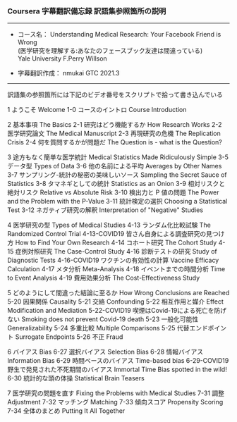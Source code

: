 ### Coursera 字幕翻訳備忘録 訳語集参照箇所の説明

***
- コース名： Understanding Medical Research: Your Facebook Friend is Wrong  
             (医学研究を理解する:あなたのフェースブック友達は間違っている)  
             Yale University F.Perry Willson  
             
- 字幕翻訳作成： nmukai GTC 2021.3
***

訳語集の参照箇所には下記のビデオ番号をスクリプトで拾って書き込んでいる

1 ようこそ Welcome
	1-0 コースのイントロ Course Introduction

2 基本事項 The Basics
	2-1 研究はどう機能するか How Research Works
	2-2 医学研究論文 The Medical Manuscript
	2-3 再現研究の危機 The Replication Crisis
	2-4 何を質問するかが問題だ The Question is - what is the Question?

3 途方もなく簡単な医学統計 Medical Statistics Made Ridiculously Simple
	3-5 データ型 Types of Data
	3-6 他の名前による平均 Averages by Other Names
	3-7 サンプリング-統計の秘密の美味しいソース Sampling the Secret Sauce of Statistics
	3-8 タマネギとしての統計 Statistics as an Onion
	3-9 相対リスクと絶対リスク Relative vs Absolute Risk
	3-10 検出力と P 値の問題 The Power and the Problem with the P-Value
	3-11 統計検定の選択 Choosing a Statistical Test
	3-12 ネガティブ研究の解釈 Interpretation of "Negative" Studies

4 医学研究の型 Types of Medical Studies
	4-13 ランダム化比較試験 The Randomized Control Trial
	4-13-COVID19 皆さん自身による調査研究の見つけ方 How to Find Your Own Research
	4-14 コホート研究 The Cohort Study
	4-15 症例対照研究 The Case-Control Study
	4-16 診断テストの研究 Study of Diagnostic Tests
	4-16-COVID19 ワクチンの有効性の計算 Vaccine Efficacy Calculation
	4-17 メタ分析 Meta-Analysis
	4-18 イベントまでの時間分析 Time to Event Analysis
	4-19 費用効果分析 The Cost-Effectiveness Study

5 どのようにして間違った結論に至るか How Wrong Conclusions are Reached
	5-20 因果関係 Causality
	5-21 交絡 Confounding
	5-22 相互作用と媒介 Effect Modification and Mediation
	5-22-COVID19 喫煙はCovid-19による死亡を防げない Smoking does not prevent Covid-19 death
	5-23 一般化可能性 Generalizability
	5-24 多重比較 Multiple Comparisons
	5-25 代替エンドポイント Surrogate Endpoints
	5-26 不正 Fraud

6 バイアス Bias
	6-27 選択バイアス Selection Bias
	6-28 情報バイアス Information Bias
	6-29 時間ベースのバイアス Time-based bias
	6-29-COVID19 野生で発見された不死期間のバイアス Immortal Time Bias spotted in the wild!
	6-30 統計的な頭の体操 Statistical Brain Teasers

7 医学研究の問題を直す Fixing the Problems with Medical Studies
	7-31 調整 Adjustment
	7-32 マッチング Matching
	7-33 傾向スコア Propensity Scoring
	7-34 全体のまとめ Putting It All Together
